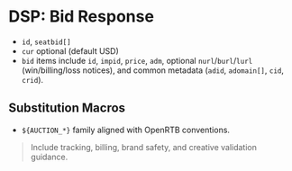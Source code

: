 # DSP: Bid Response

- `id`, `seatbid[]`
- `cur` optional (default USD)
- `bid` items include `id`, `impid`, `price`, `adm`, optional `nurl`/`burl`/`lurl` (win/billing/loss notices), and common metadata (`adid`, `adomain[]`, `cid`, `crid`).

## Substitution Macros
- `${AUCTION_*}` family aligned with OpenRTB conventions.

> Include tracking, billing, brand safety, and creative validation guidance.

